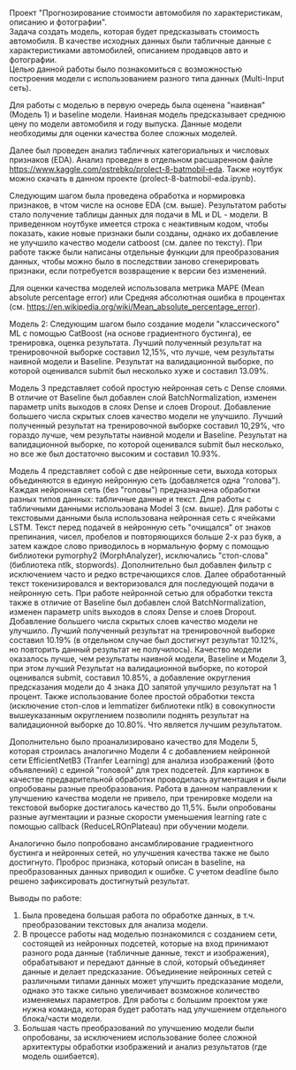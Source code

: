 Проект "Прогнозирование стоимости автомобиля по характеристикам, описанию и фотографии".  
Задача создать модель, которая будет предсказывать стоимость автомобиля. В качестве исходных данных были табличные данные с характеристиками автомобилей, описанием продавцов авто и фотографии.  
Целью данной работы было познакомиться с возможностью построения модели с использованием разного типа данных (Multi-Input сеть).  

Для работы с моделью в первую очередь была оценена "наивная" (Модель 1) и baseline модели. Наивная модель предсказывает среднюю цену по модели автомобиля и году выпуска. Данные модели необходимы для оценки качества более сложных моделей.  

Далее был проведен анализ табличных категориальных и числовых признаков (EDA). Анализ проведен в отдельном расшаренном файле https://www.kaggle.com/ostrebko/prolect-8-batmobil-eda. Также ноутбук можно скачать в данном проекте (prolect-8-batmobil-eda.ipynb).  

Следующим шагом была проведена обработка и нормировка признаков, в чтом числе на основе EDA (см. выше). Результатом работы стало получение таблицы данных для подачи в ML и DL - модели. В приведенном ноутбуке имеется строка с неактивным кодом, чтобы показать, какие новые признаки были созданы, однако их добавление не улучшило качество модели catboost (см. далее по тексту). При работе также были написаны отдельные функции для преобразования данных, чтобы можно было в последствии заново сгенерировать признаки, если потребуется возвращение к версии без изменений.

Для оценки качества моделей использовала метрика MAPE (Mean absolute percentage error) или Средняя абсолютная ошибка в процентах (см. https://en.wikipedia.org/wiki/Mean_absolute_percentage_error). 

Модель 2: Следующим шагом было создание модели "классического"  ML с помощью CatBoost (на основе градиентного бустинга), ее тренировка, оценка результата. Лучший полученный результат на тренировочной выборке составил 12,15%, что лучше, чем результаты наивной модели и Baseline. Результат на валидационной выборке, по которой оценивался submit был несколько хуже и составил 13.09%. 

Модель 3 представляет собой простую нейронная сеть с Dense слоями. В отличие от Baseline был добавлен слой BatchNormalization, изменен параметр units выходов в слоях Dense и слоев Dropout. Добавление большего числа скрытых слоев качество модели не улучшило. Лучший полученный результат на тренировочной выборке составил 10,29%, что гораздо лучше, чем результаты наивной модели и Baseline. Результат на валидационной выборке, по которой оценивался submit был несколько, но все же был достаточно высоким и составил 10.93%.

Модель 4 представляет собой с две нейронные сети, выхода которых объединяются в единую нейронную сеть (добавляется одна "голова"). Каждая нейронная сеть (без "головы") предназначена обработки разных типов данных: табличные данные и текст. Для работы с табличными данными использована Model 3 (см. выше). Для работы с текстовыми данными была использована нейронная сеть с ячейками LSTM. Текст перед подачей в нейронную сеть "очищался" от знаков препинания, чисел, пробелов и повторяющихся больше 2-х раз букв, а затем каждое слово приводилось в нормальную форму с помощью библиотеки pymorphy2 (MorphAnalyzer), исключались "стоп-слова" (библиотека ntlk, stopwords). Дополнительно был добавлен фильтр с исключением часто и редко встречающихся слов. Далее обработанный текст токенизировался и векторизовался для последующей подачи в нейронную сеть. При работе нейронной сетью для обработки текста также в отличие от Baseline был добавлен слой BatchNormalization, изменен параметр units выходов в слоях Dense и слоев Dropout. Добавление большего числа скрытых слоев качество модели не улучшило. Лучший полученный результат на тренировочной выборке составил 10.19% (в отдельном случае был достигнут результат 10.12%, но повторить данный результат не получилось). Качество модели оказалось лучше, чем результаты наивной модели, Baseline и Модели 3, при этом лучший Результат на валидационной выборке, по которой оценивался submit, составил 10.85%, а добавление округления предсказания модели до 4 знака ДО запятой улучшило результат на 1 процент. Также использование более простой обработки текста (исключение стоп-слов и lemmatizer библиотеки ntlk) в совокупности вышеуказанным округлением позволили поднять результат на валидационной выборке до 10.80%. Что является лучшим результатом.

Дополнительно было проанализировано качество для Модели 5, которая строилась аналогично Модели 4 с добавлением нейронной сети EfficientNetB3 (Tranfer Learning) для анализа изображений (фото объявлений) с единой "головой" для трех подсетей. Для картинок в качестве предварительной обработки проводилась аугментация и были опробованы разные преобразования. Работа в данном направлении к улучшению качества модели не привело, при тренировке модели на текстовой выборке достигалось качество до 11,5%. Были опробованы разные аугментации и разные скорости уменьшения learning rate с помощью callback (ReduceLROnPlateau) при обучении модели. 

Аналогично было попробовано ансамблирование градиентного бустинга и нейронных сетей, но улучшения качества также не было достигнуто.
Проброс признака, который описан в baseline, на преобразованных данных приводил к ошибке. С учетом deadline было решено зафиксировать достигнутый результат.

Выводы по работе:
1. Была проведена большая работа по обработке данных, в т.ч. преобразовании текстовых для анализа модели. 
2. В процессе работы над моделью познакомился с созданием сети, состоящей из нейронных подсетей, которые на вход принимают разного рода данные (табличные данные, текст и изображения), обрабатывают и передают данные в слой, который объединяет данные и делает предсказание. Объединение нейронных сетей с различными типами данных может улучшить предсказание модели, однако это также сильно увеличивает возможное количество изменяемых параметров. Для работы с большим проектом уже нужна команда, которая будет работать над улучшением отдельного блока/части модели.
3. Большая часть преобразований по улучшению модели были опробованы, за исключением использование более сложной архитектуры обработки изображений и анализ результатов (где модель ошибается).
